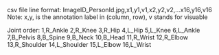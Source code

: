 csv file line format:
ImageID_PersonId.jpg,x1,y1,v1,x2,y2,v2,...x16,y16,v16
Note: x,y, is the annotation label in (column, row),
      v stands for visuable

Joint order:
    1,R_Ankle
    2,R_Knee
    3,R_Hip
    4,L_Hip
    5,L_Knee
    6,L_Ankle
    7,B_Pelvis
    8,B_Spine
    9,B_Neck
    10,B_Head
    11,R_Wrist
    12,R_Elbow
    13,R_Shoulder
    14,L_Shoulder
    15,L_Elbow
    16,L_Wrist

